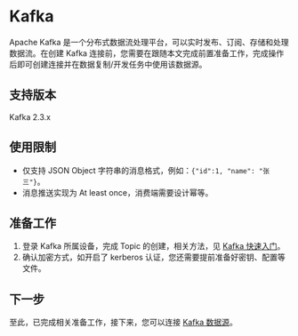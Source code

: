 # Kafka

Apache Kafka 是一个分布式数据流处理平台，可以实时发布、订阅、存储和处理数据流。在创建 Kafka 连接前，您需要在跟随本文完成前置准备工作，完成操作后即可创建连接并在数据复制/开发任务中使用该数据源。

## 支持版本

Kafka 2.3.x

## 使用限制

* 仅支持 JSON Object 字符串的消息格式，例如：`{"id":1, "name": "张三"}`。
* 消息推送实现为 At least once，消费端需要设计幂等。



## 准备工作

1. 登录 Kafka 所属设备，完成 Topic 的创建，相关方法，见 [Kafka 快速入门](https://kafka.apache.org/23/documentation.html#quickstart)。
2. 确认加密方式，如开启了 kerberos 认证，您还需要提前准备好密钥、配置等文件。



## 下一步

至此，已完成相关准备工作，接下来，您可以连接 [Kafka 数据源](../../../user-guide/connect-database/certified/connect-kafka.md)。
